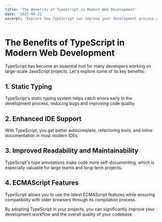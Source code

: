 ```yaml
---
title: 'The Benefits of TypeScript in Modern Web Development'
date: '2023-04-21'
excerpt: 'Explore how TypeScript can improve your development process and code quality'
---
```


# The Benefits of TypeScript in Modern Web Development

TypeScript has become an essential tool for many developers working on large-scale JavaScript projects. Let's explore some of its key benefits:

## 1. Static Typing

TypeScript's static typing system helps catch errors early in the development process, reducing bugs and improving code quality.

## 2. Enhanced IDE Support

With TypeScript, you get better autocomplete, refactoring tools, and inline documentation in most modern IDEs.

## 3. Improved Readability and Maintainability

TypeScript's type annotations make code more self-documenting, which is especially valuable for large teams and long-term projects.

## 4. ECMAScript Features

TypeScript allows you to use the latest ECMAScript features while ensuring compatibility with older browsers through its compilation process.

By adopting TypeScript in your projects, you can significantly improve your development workflow and the overall quality of your codebase.

